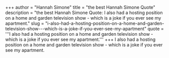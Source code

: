 +++
author = "Hannah Simone"
title = "the best Hannah Simone Quote"
description = "the best Hannah Simone Quote: I also had a hosting position on a home and garden television show - which is a joke if you ever see my apartment."
slug = "i-also-had-a-hosting-position-on-a-home-and-garden-television-show---which-is-a-joke-if-you-ever-see-my-apartment"
quote = '''I also had a hosting position on a home and garden television show - which is a joke if you ever see my apartment.'''
+++
I also had a hosting position on a home and garden television show - which is a joke if you ever see my apartment.
